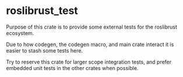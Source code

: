 # roslibrust_test

Purpose of this crate is to provide some external tests for the roslibrust ecosystem.

Due to how codegen, the codegen macro, and main crate interact it is easier to stash some tests here.

Try to reserve this crate for larger scope integration tests, and prefer embedded unit tests in the other crates when possible.